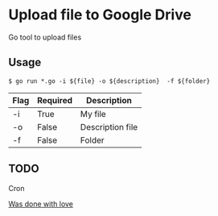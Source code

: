 # Upload file to Google Drive

Go tool to upload files

## Usage

```shell
$ go run *.go -i ${file} -o ${description}  -f ${folder}
```

| Flag | Required | Description          |
|------|----------|----------------------|
| -i   | True     |     My file          |
| -o   | False    |     Description file |
| -f   | False    |     Folder           |

## TODO
Cron


[Was done with love](http://brauliodev.com/)
